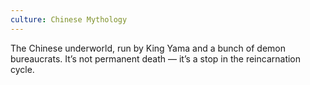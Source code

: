```yaml
---
culture: Chinese Mythology
---
```


The Chinese underworld, run by King Yama and a bunch of demon bureaucrats. It’s not permanent death — it’s a stop in the reincarnation cycle.

